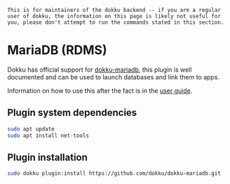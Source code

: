```{warning}
This is for maintainers of the dokku backend -- if you are a regular user of dokku, the information on this page is likely not useful for you, please don't attempt to run the commands stated in this section.
```

# MariaDB (RDMS)

Dokku has official support for [dokku-mariadb](https://github.com/dokku/dokku-mariadb), this plugin is well documented and can be used to launch databases and link them to apps.

Information on how to use this after the fact is in the [user guide](../user/53-mariadb.md).

## Plugin system dependencies

```bash
sudo apt update
sudo apt install net-tools
```

## Plugin installation

```bash
sudo dokku plugin:install https://github.com/dokku/dokku-mariadb.git
```
